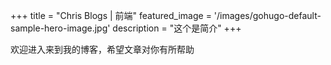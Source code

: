 +++
title = "Chris Blogs | 前端"
featured_image = '/images/gohugo-default-sample-hero-image.jpg'
description = "这个是简介"
+++

欢迎进入来到我的博客，希望文章对你有所帮助